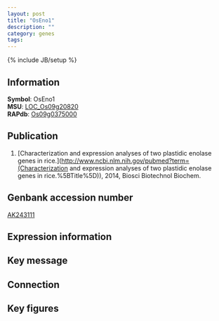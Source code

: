 ```yaml
---
layout: post
title: "OsEno1"
description: ""
category: genes
tags: 
---
```

{% include JB/setup %}

## Information
__Symbol__: OsEno1  
__MSU__: [LOC_Os09g20820](http://rice.plantbiology.msu.edu/cgi-bin/ORF_infopage.cgi?orf=LOC_Os09g20820)  
__RAPdb__: [Os09g0375000](http://rapdb.dna.affrc.go.jp/viewer/gbrowse_details/irgsp1?name=Os09g0375000)  

## Publication
1. [Characterization and expression analyses of two plastidic enolase genes in rice.](http://www.ncbi.nlm.nih.gov/pubmed?term=(Characterization and expression analyses of two plastidic enolase genes in rice.%5BTitle%5D)), 2014, Biosci Biotechnol Biochem.

## Genbank accession number
[AK243111](http://www.ncbi.nlm.nih.gov/nuccore/AK243111)

## Expression information

## Key message

## Connection

## Key figures


